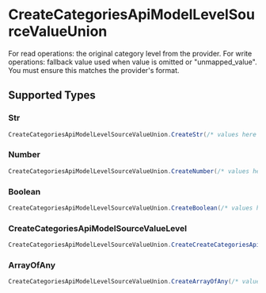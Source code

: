 # CreateCategoriesApiModelLevelSourceValueUnion

For read operations: the original category level from the provider. For write operations: fallback value used when value is omitted or "unmapped_value". You must ensure this matches the provider's format.


## Supported Types

### Str

```csharp
CreateCategoriesApiModelLevelSourceValueUnion.CreateStr(/* values here */);
```

### Number

```csharp
CreateCategoriesApiModelLevelSourceValueUnion.CreateNumber(/* values here */);
```

### Boolean

```csharp
CreateCategoriesApiModelLevelSourceValueUnion.CreateBoolean(/* values here */);
```

### CreateCategoriesApiModelSourceValueLevel

```csharp
CreateCategoriesApiModelLevelSourceValueUnion.CreateCreateCategoriesApiModelSourceValueLevel(/* values here */);
```

### ArrayOfAny

```csharp
CreateCategoriesApiModelLevelSourceValueUnion.CreateArrayOfAny(/* values here */);
```
